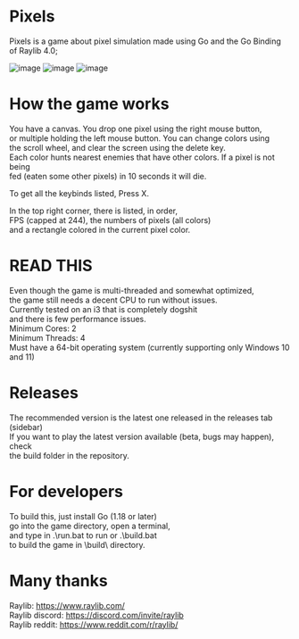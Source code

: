 # Pixels

Pixels is a game about pixel simulation made using Go and
the Go Binding of Raylib 4.0;  

![image](https://user-images.githubusercontent.com/67066397/163684623-6ec27745-795c-45df-b6e0-13a977666308.png)
![image](https://user-images.githubusercontent.com/67066397/163684641-25f7dcdc-1527-4589-9d87-adacf40b513f.png)
![image](https://user-images.githubusercontent.com/67066397/163684666-5726fd25-e7b5-449a-adff-fea8a2ee8086.png)


# How the game works

You have a canvas. You drop one pixel using the right mouse button,  
or multiple holding the left mouse button. You can change colors using  
the scroll wheel, and clear the screen using the delete key.  
Each color hunts nearest enemies that have other colors. If a pixel is not being  
fed (eaten some other pixels) in 10 seconds it will die.

To get all the keybinds listed, Press X.  

In the top right corner, there is listed, in order,  
FPS (capped at 244), the numbers of pixels (all colors)  
and a rectangle colored in the current pixel color.  

# READ THIS

Even though the game is multi-threaded and somewhat optimized,  
the game still needs a decent CPU to run without issues.   
Currently tested on an i3 that is completely dogshit  
and there is few performance issues.  
Minimum Cores: 2  
Minimum Threads: 4  
Must have a 64-bit operating system (currently supporting only Windows 10 and 11)

# Releases

The recommended version is the latest one released in the releases tab (sidebar)  
If you want to play the latest version available (beta, bugs may happen), check  
the build folder in the repository.

# For developers

To build this, just install Go (1.18 or later)  
go into the game directory, open a terminal,  
and type in .\run.bat to run or .\build.bat  
to build the game in \build\ directory.

# Many thanks

Raylib: https://www.raylib.com/  
Raylib discord: https://discord.com/invite/raylib  
Raylib reddit: https://www.reddit.com/r/raylib/
